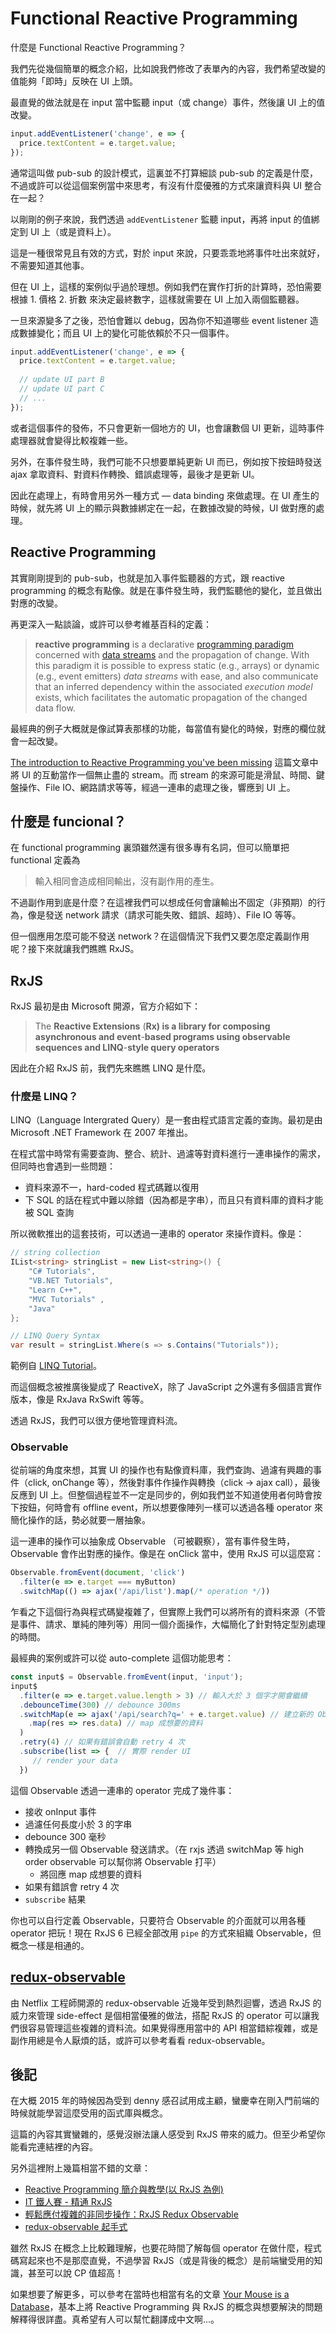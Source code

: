 # Functional Reactive Programming

什麼是 Functional Reactive Programming？

我們先從幾個簡單的概念介紹，比如說我們修改了表單內的內容，我們希望改變的值能夠「即時」反映在 UI 上頭。

最直覺的做法就是在 input 當中監聽 input（或 change）事件，然後讓 UI 上的值改變。

```javascript
input.addEventListener('change', e => {
  price.textContent = e.target.value;
});
```

通常這叫做 pub-sub 的設計模式，這裏並不打算細談 pub-sub 的定義是什麼，不過或許可以從這個案例當中來思考，有沒有什麼優雅的方式來讓資料與 UI 整合在一起？

以剛剛的例子來說，我們透過 `addEventListener` 監聽 input，再將 input 的值綁定到 UI 上（或是資料上）。

這是一種很常見且有效的方式，對於 input 來說，只要乖乖地將事件吐出來就好，不需要知道其他事。

但在 UI 上，這樣的案例似乎過於理想。例如我們在實作打折的計算時，恐怕需要根據 1. 價格 2. 折數 來決定最終數字，這樣就需要在 UI 上加入兩個監聽器。

一旦來源變多了之後，恐怕會難以 debug，因為你不知道哪些 event listener 造成數據變化；而且 UI 上的變化可能依賴於不只一個事件。

```javascript
input.addEventListener('change', e => {
  price.textContent = e.target.value;
  
  // update UI part B
  // update UI part C
  // ...
});
```

或者這個事件的發佈，不只會更新一個地方的 UI，也會讓數個 UI 更新，這時事件處理器就會變得比較複雜一些。

另外，在事件發生時，我們可能不只想要單純更新 UI 而已，例如按下按鈕時發送 ajax 拿取資料、對資料作轉換、錯誤處理等，最後才是更新 UI。

因此在處理上，有時會用另外一種方式 —  data binding 來做處理。在 UI 產生的時候，就先將 UI 上的顯示與數據綁定在一起，在數據改變的時候，UI 做對應的處理。

## Reactive Programming

其實剛剛提到的 pub-sub，也就是加入事件監聽器的方式，跟 reactive programming 的概念有點像。就是在事件發生時，我們監聽他的變化，並且做出對應的改變。

再更深入一點談論，或許可以參考維基百科的定義：

> **reactive programming** is a declarative [programming paradigm](https://en.wikipedia.org/wiki/Programming_paradigm) concerned with [data streams](https://en.wikipedia.org/wiki/Dataflow_programming) and the propagation of change. With this paradigm it is possible to express static (e.g., arrays) or dynamic (e.g., event emitters) *data streams* with ease, and also communicate that an inferred dependency within the associated *execution model* exists, which facilitates the automatic propagation of the changed data flow.

最經典的例子大概就是像試算表那樣的功能，每當值有變化的時候，對應的欄位就會一起改變。

[The introduction to Reactive Programming you've been missing](https://gist.github.com/staltz/868e7e9bc2a7b8c1f754) 這篇文章中將 UI 的互動當作一個無止盡的 stream。而 stream 的來源可能是滑鼠、時間、鍵盤操作、File IO、網路請求等等，經過一連串的處理之後，響應到 UI 上。

## 什麼是 funcional？

在 functional programming 裏頭雖然還有很多專有名詞，但可以簡單把 functional 定義為

> 輸入相同會造成相同輸出，沒有副作用的產生。

不過副作用到底是什麼？在這裡我們可以想成任何會讓輸出不固定（非預期）的行為，像是發送 network 請求（請求可能失敗、錯誤、超時）、File IO 等等。

但一個應用怎麼可能不發送 network？在這個情況下我們又要怎麼定義副作用呢？接下來就讓我們瞧瞧 RxJS。

## RxJS

RxJS 最初是由 Microsoft 開源，官方介紹如下：

> The **Reactive Extensions** (**Rx) is a library for composing asynchronous and event**-**based programs using observable sequences and LINQ**-**style query operators**

因此在介紹 RxJS 前，我們先來瞧瞧 LINQ 是什麼。

### 什麼是 LINQ？

LINQ（Language Intergrated Query）是一套由程式語言定義的查詢。最初是由 Microsoft .NET Framework 在 2007 年推出。

在程式當中時常有需要查詢、整合、統計、過濾等對資料進行一連串操作的需求，但同時也會遇到一些問題：

* 資料來源不一，hard-coded 程式碼難以復用
* 下 SQL 的話在程式中難以除錯（因為都是字串），而且只有資料庫的資料才能被 SQL 查詢

所以微軟推出的這套技術，可以透過一連串的 operator 來操作資料。像是：

```c#
// string collection
IList<string> stringList = new List<string>() { 
    "C# Tutorials",
    "VB.NET Tutorials",
    "Learn C++",
    "MVC Tutorials" ,
    "Java" 
};

// LINQ Query Syntax
var result = stringList.Where(s => s.Contains("Tutorials"));
```

範例自 [LINQ Tutorial](https://www.tutorialsteacher.com/linq/linq-method-syntax)。

而這個概念被推廣後變成了 ReactiveX，除了 JavaScript 之外還有多個語言實作版本，像是 RxJava RxSwift 等等。

透過 RxJS，我們可以很方便地管理資料流。

### Observable

從前端的角度來想，其實 UI 的操作也有點像資料庫，我們查詢、過濾有興趣的事件（click, onChange 等），然後對事件作操作與轉換（click -> ajax call），最後反應到 UI 上。但整個過程並不一定是同步的，例如我們並不知道使用者何時會按下按鈕，何時會有 offline event，所以想要像陣列一樣可以透過各種 operator 來簡化操作的話，勢必就要一層抽象。

這一連串的操作可以抽象成 Observable （可被觀察），當有事件發生時，Observable 會作出對應的操作。像是在 onClick 當中，使用 RxJS 可以這麼寫：

```javascript
Observable.fromEvent(document, 'click')
  .filter(e => e.target === myButton)
  .switchMap(() => ajax('/api/list').map(/* operation */))
```

乍看之下這個行為與程式碼變複雜了，但實際上我們可以將所有的資料來源（不管是事件、請求、單純的陣列等）用同一個介面操作，大幅簡化了針對特定型別處理的時間。

最經典的案例或許可以從 auto-complete 這個功能思考：

```javascript
const input$ = Observable.fromEvent(input, 'input');
input$
  .filter(e => e.target.value.length > 3) // 輸入大於 3 個字才開會繼續
  .debounceTime(300) // debounce 300ms
  .switchMap(e => ajax('/api/search?q=' + e.target.value) // 建立新的 Observable 發送 ajax 請求
    .map(res => res.data) // map 成想要的資料
  )
  .retry(4) // 如果有錯誤會自動 retry 4 次
  .subscribe(list => {  // 實際 render UI
     // render your data
  })
```

這個 Observable 透過一連串的 operator 完成了幾件事：

* 接收 onInput 事件
* 過濾任何長度小於 3 的字串
* debounce 300 毫秒
* 轉換成另一個 Observable 發送請求。（在 rxjs 透過 switchMap 等 high order observable 可以幫你將 Observable 打平）
  * 將回應 map 成想要的資料
* 如果有錯誤會 retry 4 次
* `subscribe` 結果

你也可以自行定義 Observable，只要符合 Observable 的介面就可以用各種 operator 把玩！現在 RxJS 6 已經全部改用 `pipe` 的方式來組織 Observable，但概念一樣是相通的。

## [redux-observable](https://github.com/redux-observable/redux-observable)

由 Netflix 工程師開源的 redux-observable 近幾年受到熱烈迴響，透過 RxJS 的威力來管理 side-effect 是個相當優雅的做法，搭配 RxJS 的 operator 可以讓我們很容易管理這些複雜的資料流。如果覺得應用當中的 API 相當錯綜複雜，或是副作用總是令人厭煩的話，或許可以參考看看 redux-observable。

## 後記

在大概 2015 年的時候因為受到 denny 感召試用成主顧，蠻慶幸在剛入門前端的時候就能學習這麼受用的函式庫與概念。

這篇的內容其實蠻雜的，感覺沒辦法讓人感受到 RxJS 帶來的威力。但至少希望你能看完連結裡的內容。

另外這裡附上幾篇相當不錯的文章：

* [Reactive Programming 簡介與教學(以 RxJS 為例)](https://blog.techbridge.cc/2016/05/28/reactive-programming-intro-by-rxjs/)
* [IT 鐵人賽 - 精通 RxJS](https://ithelp.ithome.com.tw/users/20103367/ironman/1199)
* [輕鬆應付複雜的非同步操作：RxJS Redux Observable](https://hackmd.io/c/MW18/%2F2X5MCfKoQxWOCOpZ7tqsgA)
* [redux-observable 起手式](https://drive.google.com/file/d/1q53JN5YQCol9hvfvfUAGHgPK9oubY648/view)

雖然 RxJS 在概念上比較難理解，也要花時間了解每個 operator 在做什麼，程式碼寫起來也不是那麼直覺，不過學習 RxJS（或是背後的概念）是前端蠻受用的知識，甚至可以說 CP 值超高！

如果想要了解更多，可以參考在當時也相當有名的文章 [Your Mouse is a Database](https://queue.acm.org/detail.cfm?id=2169076)，基本上將 Reactive Programming 與 RxJS 的概念與想要解決的問題解釋得很詳盡。真希望有人可以幫忙翻譯成中文啊...。